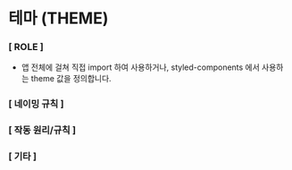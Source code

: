 # 테마 (THEME)

### **[ ROLE ]**

- 앱 전체에 걸쳐 직접 import 하여 사용하거나, styled-components 에서 사용하는 theme 값을 정의합니다.

### **[ 네이밍 규칙 ]**

### **[ 작동 원리/규칙 ]**

### **[ 기타 ]**
